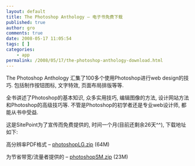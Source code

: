 ```yaml
---
layout: default
title: The Photoshop Anthology – 电子书免费下载
published: true
author: gro
comments: true
date: 2008-05-17 11:05:54
tags: [ ]
categories:
    - app
permalink: /2008/05/17/the-photoshop-anthology-download.html
---
```

 The Photoshop Anthology 汇集了100多个使用Photoshop进行web design的技巧. 包括制作按钮图标, 文字特效, 页面布局排版等等.

全书讲述了Photoshop的基本知识, 众多实用技巧, 编辑图像的方法, 设计网站方法和Photoshop的高级技巧等. 不管是Photoshop的初学者还是专业web设计师, 都能从书中受益.

这是SitePoint为了宣传而免费提供的, 时间一个月(目前还剩余26天^^), 下载地址如下:

高分辨率PDF格式 &#8211; [photoshopLG.zip][1] (64M)

为节省带宽/流量者提供的 &#8211; [photoshopSM.zip][2] (23M)

 [1]: http://photoshop.s3.sitepoint.com/photoshopLG.zip
 [2]: http://photoshop.s3.sitepoint.com/photoshopSM.zip